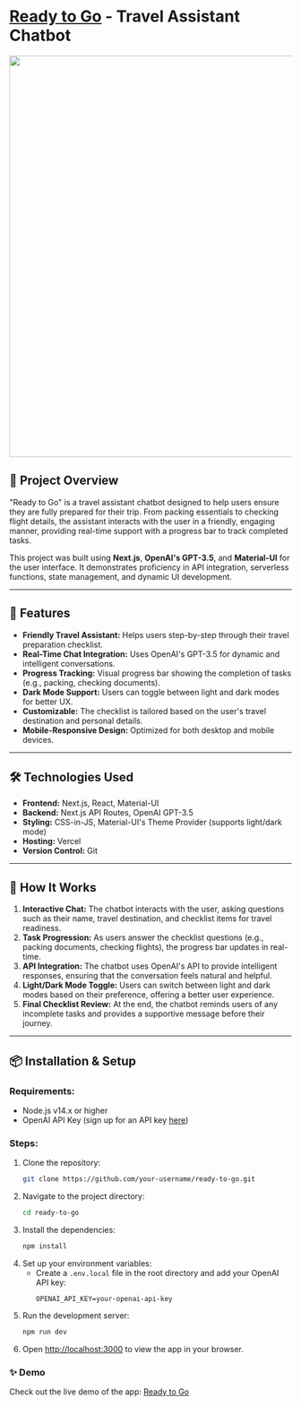
# **[Ready to Go]([https://your-vercel-deployment-url.com](https://am-i-ready-to-go.vercel.app))** - Travel Assistant Chatbot
<img width="717" alt="" src="https://github.com/user-attachments/assets/78d36850-3e82-4ce0-a3c0-0a2b5e56591d">

## 📖 **Project Overview**
"Ready to Go" is a travel assistant chatbot designed to help users ensure they are fully prepared for their trip. From packing essentials to checking flight details, the assistant interacts with the user in a friendly, engaging manner, providing real-time support with a progress bar to track completed tasks.

This project was built using **Next.js**, **OpenAI's GPT-3.5**, and **Material-UI** for the user interface. It demonstrates proficiency in API integration, serverless functions, state management, and dynamic UI development.

---

## 🚀 **Features**

- **Friendly Travel Assistant:** Helps users step-by-step through their travel preparation checklist.
- **Real-Time Chat Integration:** Uses OpenAI's GPT-3.5 for dynamic and intelligent conversations.
- **Progress Tracking:** Visual progress bar showing the completion of tasks (e.g., packing, checking documents).
- **Dark Mode Support:** Users can toggle between light and dark modes for better UX.
- **Customizable:** The checklist is tailored based on the user's travel destination and personal details.
- **Mobile-Responsive Design:** Optimized for both desktop and mobile devices.

---

## 🛠️ **Technologies Used**

- **Frontend:** Next.js, React, Material-UI
- **Backend:** Next.js API Routes, OpenAI GPT-3.5
- **Styling:** CSS-in-JS, Material-UI's Theme Provider (supports light/dark mode)
- **Hosting:** Vercel
- **Version Control:** Git

---

## 🧠 **How It Works**

1. **Interactive Chat:** The chatbot interacts with the user, asking questions such as their name, travel destination, and checklist items for travel readiness.
2. **Task Progression:** As users answer the checklist questions (e.g., packing documents, checking flights), the progress bar updates in real-time.
3. **API Integration:** The chatbot uses OpenAI's API to provide intelligent responses, ensuring that the conversation feels natural and helpful.
4. **Light/Dark Mode Toggle:** Users can switch between light and dark modes based on their preference, offering a better user experience.
5. **Final Checklist Review:** At the end, the chatbot reminds users of any incomplete tasks and provides a supportive message before their journey.

---

## 📦 **Installation & Setup**

### **Requirements:**
- Node.js v14.x or higher
- OpenAI API Key (sign up for an API key [here](https://beta.openai.com/signup/))

### **Steps:**

1. Clone the repository:
   ```bash
   git clone https://github.com/your-username/ready-to-go.git
   ```
2. Navigate to the project directory:
   ```bash
   cd ready-to-go
   ```
3. Install the dependencies:
   ```bash
   npm install
   ```
4. Set up your environment variables:
   - Create a `.env.local` file in the root directory and add your OpenAI API key:
     ```plaintext
     OPENAI_API_KEY=your-openai-api-key
     ```
5. Run the development server:
   ```bash
   npm run dev
   ```
6. Open [http://localhost:3000](http://localhost:3000) to view the app in your browser.


### ✨ **Demo**

Check out the live demo of the app: [Ready to Go](https://am-i-ready-to-go.vercel.app)
